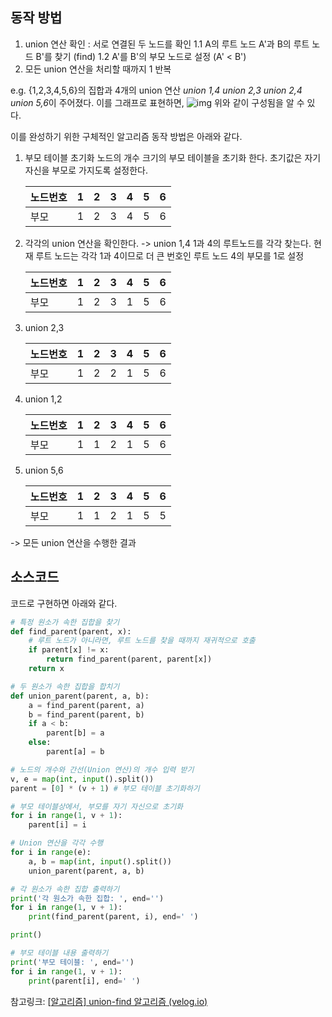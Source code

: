 ## 동작 방법

1. union 연산 확인
   : 서로 연결된 두 노드를 확인
   1.1 A의 루트 노드 A'과 B의 루트 노드 B'를 찾기 (find)
   1.2 A'를 B'의 부모 노드로 설정 (A' < B')
2. 모든 union 연산을 처리할 때까지 1 반복

e.g.
{1,2,3,4,5,6}의 집합과 4개의 union 연산 *union 1,4 union 2,3 union 2,4 union 5,6*이 주어졌다.
이를 그래프로 표현하면,
![img](https://velog.velcdn.com/images%2Fwoo0_hooo%2Fpost%2F57361bd0-91fc-4ac2-bdf6-b0e781b8c884%2FIMG_31AF69E3B899-1.jpeg)
위와 같이 구성됨을 알 수 있다.

이를 완성하기 위한 구체적인 알고리즘 동작 방법은 아래와 같다.

1. 부모 테이블 초기화
   노드의 개수 크기의 부모 테이블을 초기화 한다. 초기값은 자기 자신을 부모로 가지도록 설정한다.

   | 노드번호 | 1    | 2    | 3    | 4    | 5    | 6    |
   | -------- | ---- | ---- | ---- | ---- | ---- | ---- |
   | 부모     | 1    | 2    | 3    | 4    | 5    | 6    |

2. 각각의 union 연산을 확인한다. -> union 1,4
   1과 4의 루트노드를 각각 찾는다. 현재 루트 노드는 각각 1과 4이므로 더 큰 번호인 루트 노드 4의 부모를 1로 설정

   | 노드번호 | 1    | 2    | 3    | 4    | 5    | 6    |
   | -------- | ---- | ---- | ---- | ---- | ---- | ---- |
   | 부모     | 1    | 2    | 3    | 1    | 5    | 6    |

3. union 2,3

   | 노드번호 | 1    | 2    | 3    | 4    | 5    | 6    |
   | -------- | ---- | ---- | ---- | ---- | ---- | ---- |
   | 부모     | 1    | 2    | 2    | 1    | 5    | 6    |

4. union 1,2

   | 노드번호 | 1    | 2    | 3    | 4    | 5    | 6    |
   | -------- | ---- | ---- | ---- | ---- | ---- | ---- |
   | 부모     | 1    | 1    | 2    | 1    | 5    | 6    |

5. union 5,6

   | 노드번호 | 1    | 2    | 3    | 4    | 5    | 6    |
   | -------- | ---- | ---- | ---- | ---- | ---- | ---- |
   | 부모     | 1    | 1    | 2    | 1    | 5    | 5    |

-> 모든 union 연산을 수행한 결과

## 소스코드

코드로 구현하면 아래와 같다.

```python
# 특정 원소가 속한 집합을 찾기
def find_parent(parent, x):
    # 루트 노드가 아니라면, 루트 노드를 찾을 때까지 재귀적으로 호출
    if parent[x] != x:
        return find_parent(parent, parent[x])
    return x

# 두 원소가 속한 집합을 합치기
def union_parent(parent, a, b):
    a = find_parent(parent, a)
    b = find_parent(parent, b)
    if a < b:
        parent[b] = a
    else:
        parent[a] = b

# 노드의 개수와 간선(Union 연산)의 개수 입력 받기
v, e = map(int, input().split())
parent = [0] * (v + 1) # 부모 테이블 초기화하기

# 부모 테이블상에서, 부모를 자기 자신으로 초기화
for i in range(1, v + 1):
    parent[i] = i

# Union 연산을 각각 수행
for i in range(e):
    a, b = map(int, input().split())
    union_parent(parent, a, b)

# 각 원소가 속한 집합 출력하기
print('각 원소가 속한 집합: ', end='')
for i in range(1, v + 1):
    print(find_parent(parent, i), end=' ')

print()

# 부모 테이블 내용 출력하기
print('부모 테이블: ', end='')
for i in range(1, v + 1):
    print(parent[i], end=' ')
```





참고링크: [[알고리즘\] union-find 알고리즘 (velog.io)](https://velog.io/@woo0_hooo/알고리즘-union-find-알고리즘)